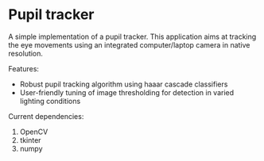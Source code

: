 # Pupil tracker

A simple implementation of a pupil tracker.
This application aims at tracking the eye movements using an integrated computer/laptop camera in native resolution.

Features:

- Robust pupil tracking algorithm using haaar cascade classifiers
- User-friendly tuning of image thresholding for detection in varied lighting conditions


Current dependencies:

1. OpenCV
2. tkinter
3. numpy
